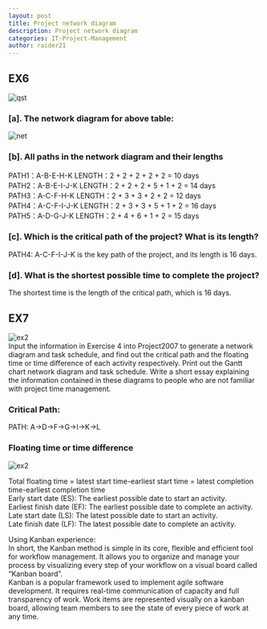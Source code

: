 ```yaml
---
layout: post
title: Project network diagram
description: Project network diagram
categories: IT-Project-Management
author: raider21
---  
```


## EX6  
![qst]({{site.baseurl}}/images/qst.png)  

### [a]. The network diagram for above table:  
![net]({{site.baseurl}}/images/net.png)  
  
### [b]. All paths in the network diagram and their lengths   
PATH1：A-B-E-H-K LENGTH：2 + 2 + 2 + 2 + 2 = 10 days  
PATH2：A-B-E-I-J-K LENGTH：2 + 2 + 2 + 5 + 1 + 2 = 14 days  
PATH3：A-C-F-H-K LENGTH：2 + 3 + 3 + 2 + 2 = 12 days  
PATH4：A-C-F-I-J-K LENGTH：2 + 3 + 3 + 5 + 1 + 2 = 16 days  
PATH5：A-D-G-J-K LENGTH：2 + 4 + 6 + 1 + 2 = 15 days  
    
### [c]. Which is the critical path of the project? What is its length?    
PATH4: A-C-F-I-J-K is the key path of the project, and its length is 16 days.   
  
### [d]. What is the shortest possible time to complete the project?  
The shortest time is the length of the critical path, which is 16 days.  
  
## EX7  
![ex2]({{site.baseurl}}/images/ex2.png)  
Input the information in Exercise 4 into Project2007 to generate a network diagram and task schedule, and find out the critical path and the floating time or time difference of each activity respectively. Print out the Gantt chart network diagram and task schedule. Write a short essay explaining the information contained in these diagrams to people who are not familiar with project time management.  
  
### Critical Path:  
  PATH: A->D->F->G->I->K->L    
  
### Floating time or time difference    
  
  ![ex2]({{site.baseurl}}/images/table.png)    

Total floating time = latest start time-earliest start time = latest completion time-earliest  completion time  
Early start date (ES): The earliest possible date to start an activity.  
Earliest finish date (EF): The earliest possible date to complete an activity.  
Late start date (LS): The latest possible date to start an activity.  
Late finish date (LF): The latest possible date to complete an activity.    
  
  Using Kanban experience:  
  In short, the Kanban method is simple in its core, flexible and efficient tool for workflow management. It allows you to organize and manage your process by visualizing every step of your workflow on a visual board called “Kanban board”.    
  Kanban is a popular framework used to implement agile software development. It requires real-time communication of capacity and full transparency of work. Work items are represented visually on a kanban board, allowing team members to see the state of every piece of work at any time.
